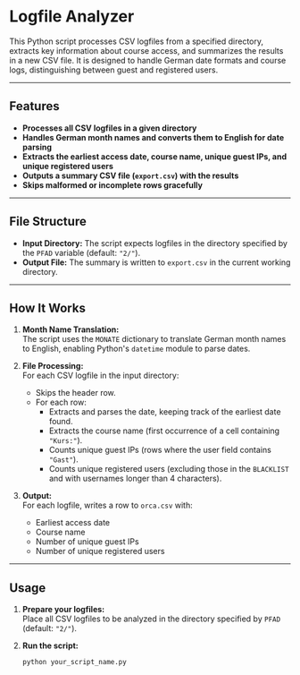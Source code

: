 # Logfile Analyzer

This Python script processes CSV logfiles from a specified directory, extracts key information about course access, and summarizes the results in a new CSV file. It is designed to handle German date formats and course logs, distinguishing between guest and registered users.

---

## Features

- **Processes all CSV logfiles in a given directory**
- **Handles German month names and converts them to English for date parsing**
- **Extracts the earliest access date, course name, unique guest IPs, and unique registered users**
- **Outputs a summary CSV file (`export.csv`) with the results**
- **Skips malformed or incomplete rows gracefully**

---

## File Structure

- **Input Directory:** The script expects logfiles in the directory specified by the `PFAD` variable (default: `"2/"`).
- **Output File:** The summary is written to `export.csv` in the current working directory.

---

## How It Works

1. **Month Name Translation:**  
   The script uses the `MONATE` dictionary to translate German month names to English, enabling Python's `datetime` module to parse dates.

2. **File Processing:**  
   For each CSV logfile in the input directory:
   - Skips the header row.
   - For each row:
     - Extracts and parses the date, keeping track of the earliest date found.
     - Extracts the course name (first occurrence of a cell containing `"Kurs:"`).
     - Counts unique guest IPs (rows where the user field contains `"Gast"`).
     - Counts unique registered users (excluding those in the `BLACKLIST` and with usernames longer than 4 characters).

3. **Output:**  
   For each logfile, writes a row to `orca.csv` with:
   - Earliest access date
   - Course name
   - Number of unique guest IPs
   - Number of unique registered users

---

## Usage

1. **Prepare your logfiles:**  
   Place all CSV logfiles to be analyzed in the directory specified by `PFAD` (default: `"2/"`).

2. **Run the script:**  
   ```bash
   python your_script_name.py
